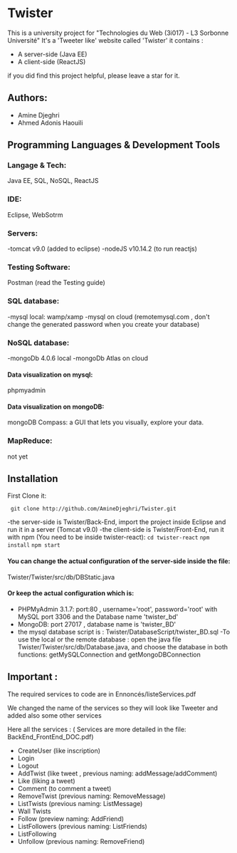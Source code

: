 # Twister
This is a university project for "Technologies du Web (3i017) - L3 Sorbonne Université" 
It's a 'Tweeter like' website called 'Twister'
it contains :
- A server-side (Java EE)
- A client-side (ReactJS)

if you did find this project helpful, please leave a star for it.

## Authors:
- Amine Djeghri
- Ahmed Adonis Haouili

## Programming Languages & Development Tools
### Langage & Tech: 
Java EE, SQL, NoSQL, ReactJS

### IDE:
Eclipse, WebSotrm
### Servers:
-tomcat v9.0 (added to eclipse)
-nodeJS v10.14.2 (to run reactjs)

### Testing Software:
Postman (read the Testing guide)

### SQL database:
-mysql local: wamp/xamp 
-mysql on cloud (remotemysql.com , don't change the generated password when you create your database)
 	
### NoSQL database: 	
-mongoDb 4.0.6 local 
-mongoDb Atlas on cloud 

#### Data visualization on mysql:
phpmyadmin

#### Data visualization on mongoDB:
mongoDB Compass: a GUI that lets you visually, explore your data.

### MapReduce:
not yet

## Installation
First Clone it:
```
 git clone http://github.com/AmineDjeghri/Twister.git
```
-the server-side is Twister/Back-End, import the project inside Eclipse and run it in a server (Tomcat v9.0)
-the client-side is Twister/Front-End, run it with npm (You need to be inside twister-react):
	```cd twister-react```
	```npm install```
	```npm start```

#### You can change the actual configuration of the server-side inside the file: 
Twister/Twister/src/db/DBStatic.java
#### Or keep the actual configuration which is:
- PHPMyAdmin 3.1.7: port:80 , username='root', password='root' with MySQL port 3306  and the Database name 'twister_bd'
- MongoDB: port 27017 , database name is 'twister_BD'
- the mysql database script is : Twister/DatabaseScript/twister_BD.sql
-To use the local or the remote database : open the java file Twister/Twister/src/db/Database.java, and choose the database in both functions:
getMySQLConnection and getMongoDBConnection 

## Important :

The required services to code are in Ennoncés/listeServices.pdf 

We changed the name of the services so they will look like Tweeter and added also some other services

Here all the services : 
( Services are more detailed in the file: BackEnd_FrontEnd_DOC.pdf)

- CreateUser (like inscription)
- Login
- Logout
- AddTwist (like tweet , previous naming: addMessage/addComment)
- Like (liking a tweet)
- Comment (to comment a tweet)
- RemoveTwist (previous naming: RemoveMessage)
- ListTwists (previous naming: ListMessage)
- Wall Twists
- Follow (preview naming: AddFriend)
- ListFollowers (previous naming: ListFriends)
- ListFollowing 
- Unfollow (previous naming: RemoveFriend)
